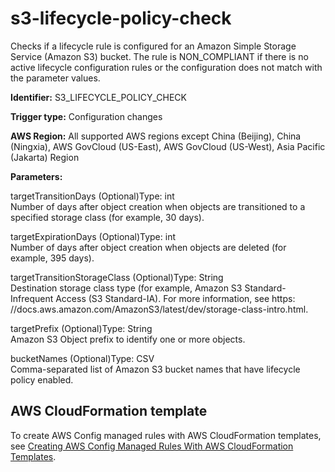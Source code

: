 # s3\-lifecycle\-policy\-check<a name="s3-lifecycle-policy-check"></a>

Checks if a lifecycle rule is configured for an Amazon Simple Storage Service \(Amazon S3\) bucket\. The rule is NON\_COMPLIANT if there is no active lifecycle configuration rules or the configuration does not match with the parameter values\. 

**Identifier:** S3\_LIFECYCLE\_POLICY\_CHECK

**Trigger type:** Configuration changes

**AWS Region:** All supported AWS regions except China \(Beijing\), China \(Ningxia\), AWS GovCloud \(US\-East\), AWS GovCloud \(US\-West\), Asia Pacific \(Jakarta\) Region

**Parameters:**

targetTransitionDays \(Optional\)Type: int  
Number of days after object creation when objects are transitioned to a specified storage class \(for example, 30 days\)\.

targetExpirationDays \(Optional\)Type: int  
Number of days after object creation when objects are deleted \(for example, 395 days\)\.

targetTransitionStorageClass \(Optional\)Type: String  
Destination storage class type \(for example, Amazon S3 Standard\-Infrequent Access \(S3 Standard\-IA\)\. For more information, see https: //docs\.aws\.amazon\.com/AmazonS3/latest/dev/storage\-class\-intro\.html\.

targetPrefix \(Optional\)Type: String  
Amazon S3 Object prefix to identify one or more objects\.

bucketNames \(Optional\)Type: CSV  
Comma\-separated list of Amazon S3 bucket names that have lifecycle policy enabled\.

## AWS CloudFormation template<a name="w85aac12c32c17b9d509c15"></a>

To create AWS Config managed rules with AWS CloudFormation templates, see [Creating AWS Config Managed Rules With AWS CloudFormation Templates](aws-config-managed-rules-cloudformation-templates.md)\.